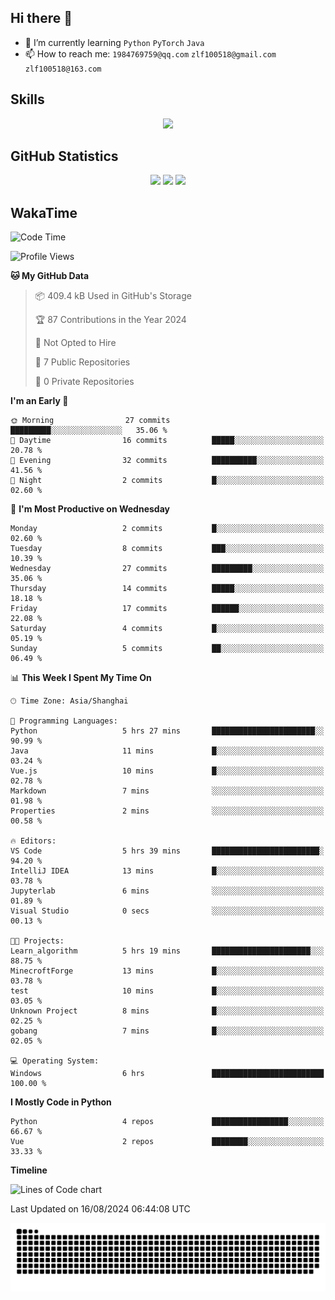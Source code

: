 ## Hi there 👋

- 🌱 I’m currently learning `Python` `PyTorch` `Java`
- 📫 How to reach me: `1984769759@qq.com` `zlf100518@gmail.com` `zlf100518@163.com`

## Skills
<div align="center"> <img src="https://skillicons.dev/icons?i=python,linux,git,github,html,css,js" /> </div>

## GitHub Statistics

<div align="center">
  <img src="https://github-readme-stats.vercel.app/api?username=mrcchenfeng&show_icons=true&theme=tokyonight" />
  <img src="https://github-readme-stats.vercel.app/api/top-langs/?username=mrcchenfeng&show_icons=true&theme=tokyonight" />
  <img src="https://github-readme-activity-graph.vercel.app/graph?username=mrcchenfeng&theme=xcode" />
</div>

## WakaTime

<!--START_SECTION:waka-->
![Code Time](http://img.shields.io/badge/Code%20Time-9%20hrs%2010%20mins-blue)

![Profile Views](http://img.shields.io/badge/Profile%20Views-1-blue)

**🐱 My GitHub Data** 

> 📦 409.4 kB Used in GitHub's Storage 
 > 
> 🏆 87 Contributions in the Year 2024
 > 
> 🚫 Not Opted to Hire
 > 
> 📜 7 Public Repositories 
 > 
> 🔑 0 Private Repositories 
 > 
**I'm an Early 🐤** 

```text
🌞 Morning                27 commits          █████████░░░░░░░░░░░░░░░░   35.06 % 
🌆 Daytime                16 commits          █████░░░░░░░░░░░░░░░░░░░░   20.78 % 
🌃 Evening                32 commits          ██████████░░░░░░░░░░░░░░░   41.56 % 
🌙 Night                  2 commits           █░░░░░░░░░░░░░░░░░░░░░░░░   02.60 % 
```
📅 **I'm Most Productive on Wednesday** 

```text
Monday                   2 commits           █░░░░░░░░░░░░░░░░░░░░░░░░   02.60 % 
Tuesday                  8 commits           ███░░░░░░░░░░░░░░░░░░░░░░   10.39 % 
Wednesday                27 commits          █████████░░░░░░░░░░░░░░░░   35.06 % 
Thursday                 14 commits          █████░░░░░░░░░░░░░░░░░░░░   18.18 % 
Friday                   17 commits          ██████░░░░░░░░░░░░░░░░░░░   22.08 % 
Saturday                 4 commits           █░░░░░░░░░░░░░░░░░░░░░░░░   05.19 % 
Sunday                   5 commits           ██░░░░░░░░░░░░░░░░░░░░░░░   06.49 % 
```


📊 **This Week I Spent My Time On** 

```text
🕑︎ Time Zone: Asia/Shanghai

💬 Programming Languages: 
Python                   5 hrs 27 mins       ███████████████████████░░   90.99 % 
Java                     11 mins             █░░░░░░░░░░░░░░░░░░░░░░░░   03.24 % 
Vue.js                   10 mins             █░░░░░░░░░░░░░░░░░░░░░░░░   02.78 % 
Markdown                 7 mins              ░░░░░░░░░░░░░░░░░░░░░░░░░   01.98 % 
Properties               2 mins              ░░░░░░░░░░░░░░░░░░░░░░░░░   00.58 % 

🔥 Editors: 
VS Code                  5 hrs 39 mins       ████████████████████████░   94.20 % 
IntelliJ IDEA            13 mins             █░░░░░░░░░░░░░░░░░░░░░░░░   03.78 % 
Jupyterlab               6 mins              ░░░░░░░░░░░░░░░░░░░░░░░░░   01.89 % 
Visual Studio            0 secs              ░░░░░░░░░░░░░░░░░░░░░░░░░   00.13 % 

🐱‍💻 Projects: 
Learn_algorithm          5 hrs 19 mins       ██████████████████████░░░   88.75 % 
MinecroftForge           13 mins             █░░░░░░░░░░░░░░░░░░░░░░░░   03.78 % 
test                     10 mins             █░░░░░░░░░░░░░░░░░░░░░░░░   03.05 % 
Unknown Project          8 mins              █░░░░░░░░░░░░░░░░░░░░░░░░   02.25 % 
gobang                   7 mins              █░░░░░░░░░░░░░░░░░░░░░░░░   02.05 % 

💻 Operating System: 
Windows                  6 hrs               █████████████████████████   100.00 % 
```

**I Mostly Code in Python** 

```text
Python                   4 repos             █████████████████░░░░░░░░   66.67 % 
Vue                      2 repos             ████████░░░░░░░░░░░░░░░░░   33.33 % 
```



**Timeline**

![Lines of Code chart](https://raw.githubusercontent.com/mrcchenfeng/mrcchenfeng/main/assets/bar_graph.png)


 Last Updated on 16/08/2024 06:44:08 UTC
<!--END_SECTION:waka-->

<div align="center"><img src="./assets/github-snake-dark.svg" /></div>
